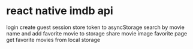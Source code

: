 # react native imdb api
login create guest session store token to asyncStorage
search by movie name and add favorite movie to storage 
share movie image
favorite page get favorite movies from local storage

